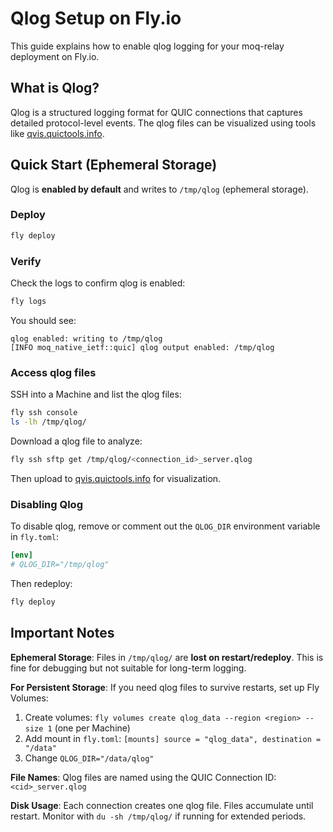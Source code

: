 # Qlog Setup on Fly.io

This guide explains how to enable qlog logging for your moq-relay deployment on Fly.io.

## What is Qlog?

Qlog is a structured logging format for QUIC connections that captures detailed protocol-level events. The qlog files can be visualized using tools like [qvis.quictools.info](https://qvis.quictools.info/).

## Quick Start (Ephemeral Storage)

Qlog is **enabled by default** and writes to `/tmp/qlog` (ephemeral storage).

### Deploy

```bash
fly deploy
```

### Verify

Check the logs to confirm qlog is enabled:

```bash
fly logs
```

You should see:
```
qlog enabled: writing to /tmp/qlog
[INFO moq_native_ietf::quic] qlog output enabled: /tmp/qlog
```

### Access qlog files

SSH into a Machine and list the qlog files:

```bash
fly ssh console
ls -lh /tmp/qlog/
```

Download a qlog file to analyze:

```bash
fly ssh sftp get /tmp/qlog/<connection_id>_server.qlog
```

Then upload to [qvis.quictools.info](https://qvis.quictools.info/) for visualization.

### Disabling Qlog

To disable qlog, remove or comment out the `QLOG_DIR` environment variable in `fly.toml`:

```toml
[env]
# QLOG_DIR="/tmp/qlog"
```

Then redeploy:

```bash
fly deploy
```

## Important Notes

**Ephemeral Storage**: Files in `/tmp/qlog/` are **lost on restart/redeploy**. This is fine for debugging but not suitable for long-term logging.

**For Persistent Storage**: If you need qlog files to survive restarts, set up Fly Volumes:
1. Create volumes: `fly volumes create qlog_data --region <region> --size 1` (one per Machine)
2. Add mount in `fly.toml`: `[mounts] source = "qlog_data", destination = "/data"`
3. Change `QLOG_DIR="/data/qlog"`

**File Names**: Qlog files are named using the QUIC Connection ID: `<cid>_server.qlog`

**Disk Usage**: Each connection creates one qlog file. Files accumulate until restart. Monitor with `du -sh /tmp/qlog/` if running for extended periods.
